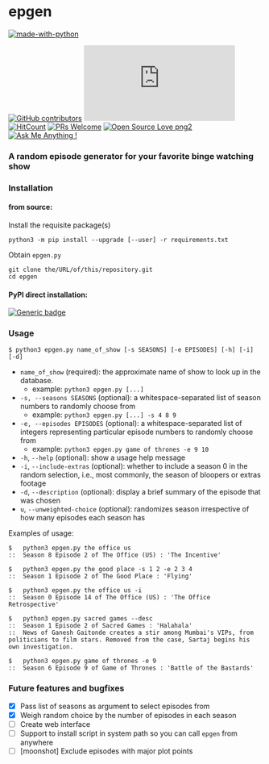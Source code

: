 # epgen

[![made-with-python](http://ForTheBadge.com/images/badges/made-with-python.svg
    )](https://www.python.org/)

[![GitHub contributors
](https://img.shields.io/github/contributors/aalok-sathe/epgen.svg
    )](https://GitHub.com/aalok-sathe/epgen/graphs/contributors/)
[![Only 32 Kb](https://badge-size.herokuapp.com/aalok-sathe/epgen/master/epgen.py
    )](https://github.com/aalok-sathe/epgen/blob/master/epgen.py)
[![HitCount](http://hits.dwyl.io/epgen.py/badges.svg
    )](https://github.com/aalok-sathe/epgen)
[![PRs Welcome
](https://img.shields.io/badge/PRs-welcome-brightgreen.svg?style=flat-square
    )](http://makeapullrequest.com)
[![Open Source Love png2
](https://badges.frapsoft.com/os/v2/open-source.png?v=103
    )](https://github.com/ellerbrock/open-source-badges/)
[![Ask Me Anything !](https://img.shields.io/badge/ask%20me-anything-1abc9c.svg
    )](https://GitHub.com/aalok-sathe/epgen)

### A random episode generator for your favorite binge watching show

### Installation

#### from source:
Install the requisite package(s)


    python3 -m pip install --upgrade [--user] -r requirements.txt

Obtain `epgen.py`

    git clone the/URL/of/this/repository.git
    cd epgen

#### PyPI direct installation:
[![Generic badge](https://img.shields.io/badge/coming-soon-purple.svg
    )](https://github.com/aalok-sathe/epgen#future-features-and-bugfixes)

### Usage

    $ python3 epgen.py name_of_show [-s SEASONS] [-e EPISODES] [-h] [-i] [-d]

- `name_of_show` (required): the approximate name of show to
look up in the database.
    * example: `python3 epgen.py [...]`
- `-s, --seasons SEASONS` (optional): a whitespace-separated list of season
numbers to randomly choose from
    * example: `python3 epgen.py [...] -s 4 8 9`
- `-e, --episodes EPISODES` (optional): a whitespace-separated list of
integers representing particular episode numbers to randomly
choose from
    * example: `python3 epgen.py game of thrones -e 9 10`
- `-h`, `--help` (optional): show a usage help message
- `-i`, `--include-extras` (optional): whether to include a season 0 in the
random selection, i.e., most commonly, the season of bloopers or extras footage
- `-d`, `--description` (optional): display a brief summary of the episode that
was chosen
- `u`, `--unweighted-choice` (optional): randomizes season irrespective of how
many episodes each season has

Examples of usage:

    $   python3 epgen.py the office us
    ::  Season 8 Episode 2 of The Office (US) : 'The Incentive'

    $   python3 epgen.py the good place -s 1 2 -e 2 3 4
    ::  Season 1 Episode 2 of The Good Place : 'Flying'

    $   python3 epgen.py the office us -i
    ::  Season 0 Episode 14 of The Office (US) : 'The Office Retrospective'

    $   python3 epgen.py sacred games --desc
    ::  Season 1 Episode 2 of Sacred Games : 'Halahala'
    ::  News of Ganesh Gaitonde creates a stir among Mumbai's VIPs, from politicians to film stars. Removed from the case, Sartaj begins his own investigation.

    $   python3 epgen.py game of thrones -e 9
    ::  Season 6 Episode 9 of Game of Thrones : 'Battle of the Bastards'

### Future features and bugfixes
- [x] Pass list of seasons as argument to select episodes from
- [x] Weigh random choice by the number of episodes in each season
- [ ] Create web interface
- [ ] Support to install script in system path so you can call `epgen` from anywhere
- [ ] [moonshot] Exclude episodes with major plot points
